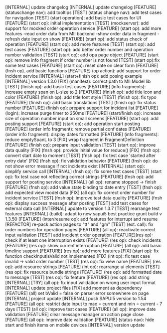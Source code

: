 [INTERNAL] update changelog
[INTERNAL] update changelog
[FEATURE] (statuschange nav): add tooltips
[TEST] (status change nav): add test cases for navigation
[TEST] (start operation): add basic test cases for UI
[FEATURE] (start op): initial implementation
[TEST] (mockserver): add support for mocked order operation service
[FEATURE] (start op): add more features
-read order data from MII backend 
-show order data in fragment
-refresh date input on show
[FEATURE] (start op): add status check of operation
[FEATURE] (start op): add more features
[TEST] (start op): add test cases
[FEATURE] (start op): add better order number and operation number validation
[TEST] (start op): add opa page object
[FEATURE] (start op): remove info fragment if order number is not found
[TEST] (start op):fix some test cases
[FEATURE] (start op): reset date on clear form
[FEATURE] (fnsh op). add basic functions
[FEATURE] (op action): add support for order incident service
[INTERNAL] (start+finish op): add posing example
[INTERNAL] version 1.3.0
[FIX] (manifest): correct path to MII Model lib
[TEST] (finish op): add basic test cases
[FEATURE] (info fragments): increase empty span on L-size to 2
[FEATURE] (finish op): add title icon and color
[FEATURE] (finish op): add title font style
[TEST] (finish op): fix typo
[FEATURE] (finish op): add basic translations
[TEST] (finish op): fix status number
[FEATURE] (finish op): prepare support for incident list
[FEATURE] (login): increase purge timer to 250ms
[FEATURE] (start/finish op): increase size of operation number input on small screens
[FEATURE] (start op): add posting support
[FEATURE] (start op): add operation start posting
[FEATURE] (order info fragment): remove partial conf dates
[FEATURE] (order info fragment): display dates formatted
[FEATURE] (info fragments): reduce emptySpanL to 3
[FIX] wrap fragment in FragmentDefinition
[FEATURE] (finish op): prepare input validation
[TEST] (start op): improve data quality
[FIX] (fnsh op): provide initial value for reduce()
[FIX] (fnsh op): convert start date to moment
[TEST] (fnsh op): fix test case 'started after entry date'
[FIX] (fnsh op): fix validation behavior
[FEATURE] (fnsh op): do not show error message if not incidents exist
[INTERNAL] (start op): simplify service call
[INTERNAL] (fnsh op): fix some test cases
[TEST] (start op): fix test case not reflecting correct strings
[FEATURE] (fnsh op): add support for posting service
[INTERNAL] (all op): rename stopped -> finish
[FEATURE] (fnsh op): add value state binding to date entry
[TEST] (fnsh op): add expected view model data
[FIX] (all op): fix correct order number for incident service
[TEST] (fnsh op): improve test data quality
[FEATURE] (fnsh op): display success message after posting
[TEST] add test cases for external data call
[INTERNAL] update to version 1.3.7
[TEST] rearrange test features
[INTERNAL] (build): adapt to new sapui5 best practice grunt build v 1.3.50
[FEATURE] (inter/resume op): add features for interrupt and resume
[REFACTOR] re-pack action pages to "tt" and "gm"
[TEST] (ext. call): fix order numbers for operation pages
[FEATURE] (all op): reactivate correct input validation
[TEST] add incident order operation
[FEATURE](res op): check if at least one interruption exists
[FEATURE] (res op): check incidents
[FEATURE] (res op): show current interruption
[FEATURE] (all op): add basic timeline support
[FEATURE] (res op): add more features
[FIX] (start op): fix function checkInputIsValid not implemented
[FIX] (int op): fix test case invalid -> valid order number
[TEST] (res op): fix view name
[FEATURE] (res op): add resource strings
[FEATURE] (int op): rearrange ui elements
[TEST] (res op): fix resource bundle strings
[FEATURE] (res op): add formatted date to message
[TEST] (res op): fix feature
[FEATURE] (res op): add string
[INTERNAL] [TRY] (all op): fix input validation on wrong user input format
[INTERNAL] update project files
[FIX] add moment as dependency
[FEATURE] (all) set bValid = false on parser error somewhere on page
[INTERNAL] project update
[INTERNAL] push SAPUI5 version to 1.54
[FEATURE] (all op): restrict date input to max = current and min = current - 7 days
[TEST] (all op): improve test cases
[FEATURE] (all op): improve date validation
[FEATURE] clear message manager on action page close
[FEATURE] (all op): improve date validation
[FEATURE] (status nav): hide start and finish items on mobile devices
[INTERNAL] version update

